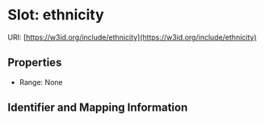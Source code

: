 # Slot: ethnicity

URI: [https://w3id.org/include/ethnicity](https://w3id.org/include/ethnicity)



<!-- no inheritance hierarchy -->


## Properties

 * Range: None



## Identifier and Mapping Information





